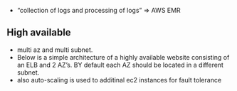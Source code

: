 - “collection of logs and processing of logs” => AWS EMR

## High available

- multi az and multi subnet.
- Below is a simple architecture of a highly available website consisting of an ELB and 2 AZ’s. BY default each AZ should be located in a different subnet.
- also auto-scaling is used to additinal ec2 instances for fault tolerance
